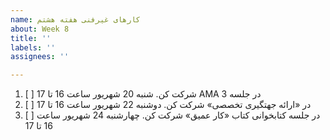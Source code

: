 ```yaml
---
name: کارهای غیرفنی هفته هشتم
about: Week 8
title: ''
labels: ''
assignees: ''

---
```


1. [ ] <span  dir="rtl" align='right'> در جلسه AMA 3 شرکت کن. شنبه 20 شهریور ساعت 16 تا 17  </span> 
2. [ ] <span  dir="rtl" align='right'> در «ارائه جهتگیری تخصصی» شرکت کن. دوشنبه 22 شهریور ساعت 16 تا 17 </span>
3. [ ] <span  dir="rtl" align='right'> در جلسه کتابخوانی کتاب «کار عمیق» شرکت کن. چهارشنبه 24 شهریور ساعت 16 تا 17 </span>
